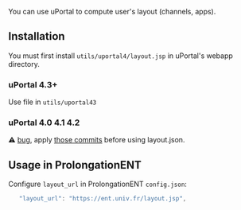 You can use uPortal to compute user's layout (channels, apps).


Installation
------------

You must first install ```utils/uportal4/layout.jsp``` in uPortal's webapp directory.

### uPortal 4.3+

Use file in ```utils/uportal43```

### uPortal 4.0 4.1 4.2

:warning: [bug](https://issues.jasig.org/browse/UP-4364), apply [those commits](https://github.com/Jasig/uPortal/pull/506) before using layout.json.


Usage in ProlongationENT
------------------------

Configure ```layout_url``` in ProlongationENT ```config.json```:

```js
   "layout_url": "https://ent.univ.fr/layout.jsp",
```
